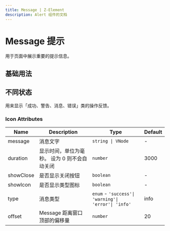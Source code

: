 ```yaml
---
title: Message | Z-Element
description: Alert 组件的文档
---
```


# Message 提示
用于页面中展示重要的提示信息。

## 基础用法  

<preview path="../demo/Message/Basic.vue" title="基础用法" description="Message 组件的基础用法"></preview>

## 不同状态
用来显示「成功、警告、消息、错误」类的操作反馈。

<preview path="../demo/Message/Status.vue" title="基础用法" description="Message 组件的基础用法"></preview>


### Icon Attributes

| Name      | Description                                  | Type                                                | Default |
| --------- | -------------------------------------------- | --------------------------------------------------- | ------- |
| message   | 消息文字                                     | `string \| VNode`                                   | -       |
| duration  | 显示时间，单位为毫秒。 设为 0 则不会自动关闭 | `number`                                            | 3000    |
| showClose | 是否显示关闭按钮                             | `boolean`                                           | -       |
| showIcon  | 是否显示类型图标                             | `boolean`                                           | -       |
| type      | 消息类型                                     | `enum` - `'success'\| 'warning'\| 'error'\| 'info'` | info    |
| offset    | Message 距离窗口顶部的偏移量                 | `number`                                            | 20      |


